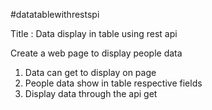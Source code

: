 #datatablewithrestspi

Title : Data display in table using rest api

Create a web page to display people data

1. Data can get to display on page
2. People data show in table respective fields
3. Display data through the api get